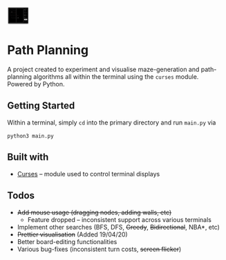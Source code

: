 <img src="images/screenWindow.png" style="zoom:5%;"/>


# Path Planning

A project created to experiment and visualise maze-generation and path-planning
algorithms all within the terminal using the `curses` module. Powered by Python.

## Getting Started

Within a terminal, simply `cd` into the primary directory and run `main.py` via
```
python3 main.py
```

## Built with

* [Curses](https://docs.python.org/3/howto/curses.html) – module used to control terminal displays

## Todos

* ~~Add mouse usage (dragging nodes, adding walls, etc)~~
  * Feature dropped – inconsistent support across various terminals
* Implement other searches (BFS, DFS, ~~Greedy~~, ~~Bidirectional~~, NBA*, etc)
* ~~Prettier visualisation~~ (Added 19/04/20)
* Better board-editing functionalities
* Various bug-fixes (inconsistent turn costs, ~~screen flicker~~)

